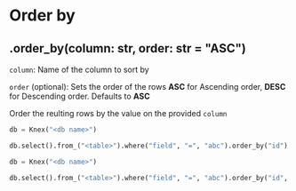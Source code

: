 # Order by

## .order_by(column: str, order: str = "ASC")

`column`: Name of the column to sort by

`order` (optional): Sets the order of the rows **ASC** for Ascending order, **DESC** for Descending order. Defaults to **ASC**

Order the reulting rows by the value on the provided `column`

```python
db = Knex("<db name>")

db.select().from_("<table>").where("field", "=", "abc").order_by("id")
```

```python
db = Knex("<db name>")

db.select().from_("<table>").where("field", "=", "abc").order_by("id", "DESC")
```
